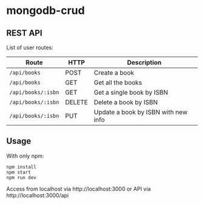 # mongodb-crud

## REST API

List of user routes:

Route | HTTP | Description
------|------|------------
`/api/books` | POST | Create a book
`/api/books` | GET | Get all the books
`/api/books/:isbn` | GET | Get a single book by ISBN
`/api/books/:isbn` | DELETE | Delete a book by ISBN
`/api/books/:isbn` | PUT | Update a book by ISBN with new info


## Usage
With only npm:
```
npm install
npm start
npm run dev
```

Access from localhost via http://localhost:3000 or API via http://localhost:3000/api
